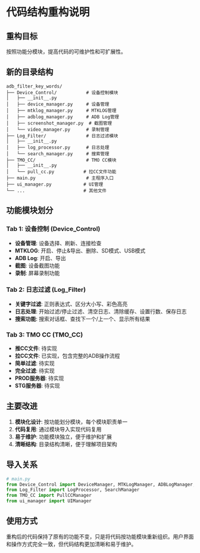 # 代码结构重构说明

## 重构目标
按照功能分模块，提高代码的可维护性和可扩展性。

## 新的目录结构

```
adb_filter_key_words/
├── Device_Control/           # 设备控制模块
│   ├── __init__.py
│   ├── device_manager.py     # 设备管理
│   ├── mtklog_manager.py     # MTKLOG管理
│   ├── adblog_manager.py     # ADB Log管理
│   ├── screenshot_manager.py  # 截图管理
│   └── video_manager.py      # 录制管理
├── Log_Filter/               # 日志过滤模块
│   ├── __init__.py
│   ├── log_processor.py      # 日志处理
│   └── search_manager.py     # 搜索管理
├── TMO_CC/                   # TMO CC模块
│   ├── __init__.py
│   └── pull_cc.py           # 拉CC文件功能
├── main.py                   # 主程序入口
├── ui_manager.py            # UI管理
└── ...                      # 其他文件
```

## 功能模块划分

### Tab 1: 设备控制 (Device_Control)
- **设备管理**: 设备选择、刷新、连接检查
- **MTKLOG**: 开启、停止&导出、删除、SD模式、USB模式
- **ADB Log**: 开启、导出
- **截图**: 设备截图功能
- **录制**: 屏幕录制功能

### Tab 2: 日志过滤 (Log_Filter)
- **关键字过滤**: 正则表达式、区分大小写、彩色高亮
- **日志处理**: 开始过滤/停止过滤、清空日志、清除缓存、设置行数、保存日志
- **搜索功能**: 搜索对话框、查找下一个/上一个、显示所有结果

### Tab 3: TMO CC (TMO_CC)
- **推CC文件**: 待实现
- **拉CC文件**: 已实现，包含完整的ADB操作流程
- **简单过滤**: 待实现
- **完全过滤**: 待实现
- **PROD服务器**: 待实现
- **STG服务器**: 待实现

## 主要改进

1. **模块化设计**: 按功能划分模块，每个模块职责单一
2. **代码复用**: 通过模块导入实现代码复用
3. **易于维护**: 功能模块独立，便于维护和扩展
4. **清晰结构**: 目录结构清晰，便于理解项目架构

## 导入关系

```python
# main.py
from Device_Control import DeviceManager, MTKLogManager, ADBLogManager, ScreenshotManager, VideoManager
from Log_Filter import LogProcessor, SearchManager
from TMO_CC import PullCCManager
from ui_manager import UIManager
```

## 使用方式

重构后的代码保持了原有的功能不变，只是将代码按功能模块重新组织。用户界面和操作方式完全一致，但代码结构更加清晰和易于维护。
